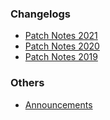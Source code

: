 ### Changelogs
* [Patch Notes 2021](/changelogs/changelog-2021.md)
* [Patch Notes 2020](/changelogs/changelog-2020.md)
* [Patch Notes 2019](/changelogs/changelog-2019.md)

### **Others**
* [Announcements](/changelogs/announcements.md)
